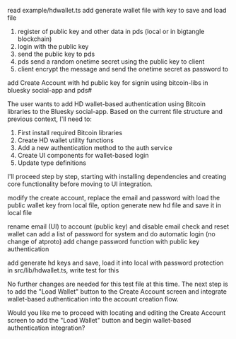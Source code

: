 read example/hdwallet.ts
add generate wallet file with key to 
save and load file 

 
1. register of public key and other data in pds (local or in bigtangle blockchain)
2. login with the public key
3. send the public key to pds
4. pds send a random onetime secret using the public key to client
5. client encrypt the message and send the  onetime secret as password to 
 

 
add Create Account with hd public key for signin using bitcoin-libs in bluesky social-app and pds#

The user wants to add HD wallet-based authentication using Bitcoin libraries to the Bluesky social-app. Based on the current file structure and previous context, I'll need to:

1. First install required Bitcoin libraries
2. Create HD wallet utility functions
3. Add a new authentication method to the auth service
4. Create UI components for wallet-based login
5. Update type definitions

I'll proceed step by step, starting with installing dependencies and creating core functionality before moving to UI integration.


modify the create account, replace the email and password with load the  public wallet key from local file, option generate new hd file and save it in local file 

rename email (UI) to account (public key) and disable email check and reset
wallet can add a list of password for system and do automatic login
(no change of atproto) 
add change password function with public key authentication


add generate hd keys and save, load  it into local with password protection in src/lib/hdwallet.ts, write test for this


No further changes are needed for this test file at this time. The next step is to add the "Load Wallet" button to the Create Account screen and integrate wallet-based authentication into the account creation flow.

Would you like me to proceed with locating and editing the Create Account screen to add the "Load Wallet" button and begin wallet-based authentication integration?